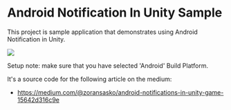 # Android Notification In Unity Sample

This project is sample application that demonstrates using Android Notification in Unity.

![](https://cdn-images-1.medium.com/max/800/1*i_2yARFp4Uv9BkvzmRVULw.jpeg)

Setup note: make sure that you have selected 'Android' Build Platform.

It's a source code for the following article on the medium:

- https://medium.com/@zoransasko/android-notifications-in-unity-game-15642d316c9e
